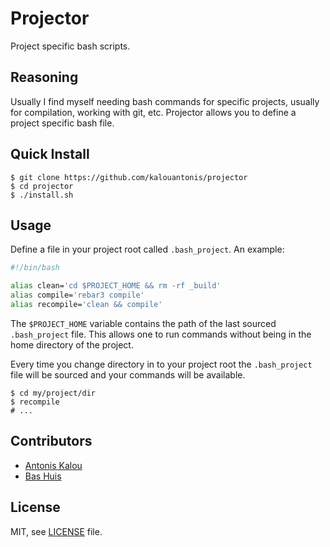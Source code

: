 # Projector

Project specific bash scripts.

## Reasoning

Usually I find myself needing bash commands for specific projects,
usually for compilation, working with git, etc. Projector allows
you to define a project specific bash file.

## Quick Install

```
$ git clone https://github.com/kalouantonis/projector
$ cd projector
$ ./install.sh
```

## Usage


Define a file in your project root called `.bash_project`. An example:

```bash
#!/bin/bash

alias clean='cd $PROJECT_HOME && rm -rf _build'
alias compile='rebar3 compile'
alias recompile='clean && compile'
```

The `$PROJECT_HOME` variable contains the path of the last sourced
`.bash_project` file. This allows one to run commands without being in the home
directory of the project.

Every time you change directory in to your project root the `.bash_project`
file will be sourced and your commands will be available.

```
$ cd my/project/dir
$ recompile
# ...
```

## Contributors

- [Antonis Kalou](https://github.com/kalouantonis)
- [Bas Huis](https://github.com/bas080)

## License

MIT, see [LICENSE](LICENSE) file.
